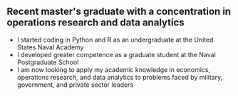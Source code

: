 ## Recent master's graduate with a concentration in operations research and data analytics
- I started coding in Python and R as an undergraduate at the United States Naval Academy
- I developed greater competence as a graduate student at the Naval Postgraduate School
- I am now looking to apply my academic knowledge in economics, operations research, and data analytics to problems faced by military, government, and private sector leaders
